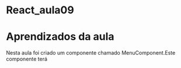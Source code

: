 # React_aula09
<h1>Aprendizados da aula </h1>

<p>Nesta aula foi criado um componente chamado MenuComponent.Este componente terá</p>
<p></p>